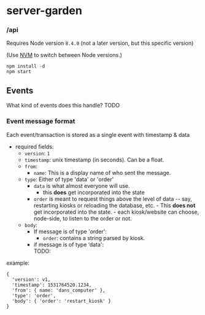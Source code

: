 # server-garden

### /api

Requires Node version `8.4.0` (not a later version, but this specific version)

(Use [NVM](https://github.com/creationix/nvm) to switch between Node versions.)

```
npm install -d
npm start
```

## Events

What kind of events does this handle?
TODO

### Event message format

Each event/transaction is stored as a single event with timestamp & data

- required fields:
  - `version`: `1`
  - `timestamp`: unix timestamp (in seconds). Can be a float.
  - `from`: 
    - `name`: This is a display name of who sent the message. 
  - `type`: Either of type 'data' or 'order'
    - `data` is what almost everyone will use. 
        - this **does** get incorporated into the state
    - `order` is meant to request things above the level of data -- say, restarting kiosks or reloading the database, etc. 
          - This **does not** get incorporated into the state.
          - each kiosk/website can choose, node-side, to listen to the order or not.
  - `body`: 
    - If message is of type 'order':
      - `order`: contains a string parsed by kiosk.
    - if message is of type ‘data':  
      TODO:
    


example:
```
{
  'version': v1,
  'timestamp': 1531764520.1234,
  'from': { name: 'dans_computer' },
  'type': 'order',
  'body': { 'order': 'restart_kiosk' }
}
```


